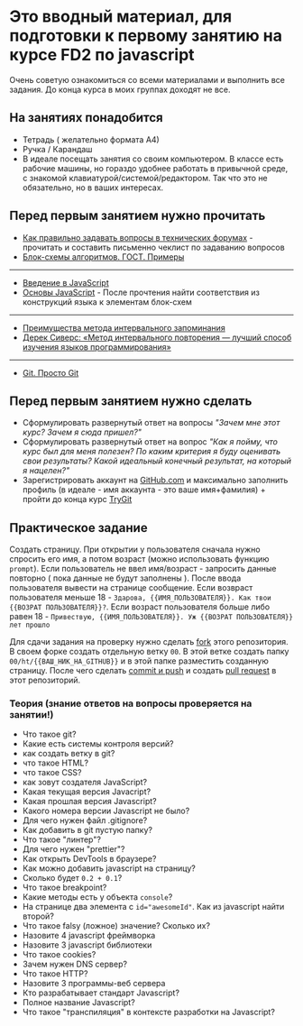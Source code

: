 ﻿# Это вводный материал, для подготовки к первому занятию на курсе FD2 по javascript

Очень советую ознакомиться со всеми материалами и выполнить все задания. До конца курса в моих группах доходят не все.

## На занятиях понадобится

 - Тетрадь ( желательно формата А4)
 - Ручка / Карандаш
 - В идеале посещать занятия со своим компьютером. В классе есть рабочие машины, но гораздо удобнее работать в привычной среде, с знакомой клавиатурой/системой/редактором. Так что это не обязательно, но в ваших интересах.


## Перед первым занятием нужно прочитать

 - [Как правильно задавать вопросы в технических форумах](https://www.opennet.ru/docs/RUS/smart_question/) - прочитать и составить письменно чеклист по задаванию вопросов
 - [Блок-схемы алгоритмов. ГОСТ. Примеры](https://pro-prof.com/archives/1462)

---
 - [Введение в JavaScript](https://developer.mozilla.org/ru/docs/Web/JavaScript/Guide/%D0%92%D0%B2%D0%B5%D0%B4%D0%B5%D0%BD%D0%B8%D0%B5_%D0%B2_JavaScript#Scratchpad)
 - [Основы JavaScript](https://developer.mozilla.org/ru/docs/Learn/Getting_started_with_the_web/JavaScript_basics) - После прочтения найти соответствия из конструкций языка к элементам блок-схем

---
 - [Преимущества метода интервального запоминания](https://habrahabr.ru/company/everydaytools/blog/322286/)
 - [Дерек Сиверс: «Метод интервального повторения — лучший способ изучения языков программирования»](https://habrahabr.ru/post/196448/) 
 
 ---
 - [Git. Просто Git](http://zzet.org/git/learning/undev/coursify/2014/02/09/lection-1-git-course-undev.html)


## Перед первым занятием нужно сделать

 - Сформулировать развернутый ответ на вопросы *"Зачем мне этот курс? Зачем я сюда пришел?"*
 - Сформулировать развернутый ответ на вопрос *"Как я пойму, что курс был для меня полезен? По каким критерия я буду оценивать свои результаты? Какой идеальный конечный результат, на который я нацелен?"*
 - Зарегистрировать аккаунт на [GitHub.com](http://github.com) и максимально заполнить профиль (в идеале - имя аккаунта - это ваше имя+фамилия) + пройти до конца курс [TryGit](https://try.github.io/levels/1/challenges/1)
 
## Практическое задание

Создать страницу. При открытии у пользователя сначала нужно спросить его имя, а потом возраст (можно использовать функцию `prompt`). 
Если пользователь не ввел имя/возраст - запросить данные повторно ( пока данные не будут заполнены ). 
После ввода пользователя вывести на странице сообщение. Если возвраст пользователя меньше 18 - `Здарова, {{ИМЯ_ПОЛЬЗОВАТЕЛЯ}}. Как твои {{ВОЗРАТ ПОЛЬЗОВАТЕЛЯ}}?`. Если возраст пользователя больше либо равен 18 - `Привествую, {{ИМЯ_ПОЛЬЗОВАТЕЛЯ}}. Уж {{ВОЗРАТ ПОЛЬЗОВАТЕЛЯ}} лет прошло`

Для сдачи задания на проверку нужно сделать [fork](https://help.github.com/articles/fork-a-repo/) этого репозитория. В своем форке создать отдельную ветку `00`. В этой ветке создать папку `00/ht/{{ВАШ_НИК_НА_GITHUB}}` и в этой папке разместить созданную страницу. После чего сделать [commit и push](https://readwrite.com/2013/10/02/github-for-beginners-part-2/) и создать [pull request](https://help.github.com/articles/about-pull-requests/) в этот репозиторий. 

### Теория (знание ответов на вопросы проверяется на занятии!)
 - Что такое git?
 - Какие есть системы контроля версий?
 - как создать ветку в git?
 - что такое HTML?
 - что такое CSS?
 - как зовут создателя JavaScript?
 - Какая текущая версия Javacript?
 - Какая прошлая версия Javascript?
 - Какого номера версии Javascript не было?
 - Для чего нужен файл .gitignore?
 - Как добавить в git пустую папку?
 - Что такое "линтер"?
 - Для чего нужен "prettier"?
 - Как открыть DevTools в браузере?
 - Как можно добавить javascript на страницу?
 - Сколько будет `0.2 + 0.1`?
 - Что такое breakpoint?
 - Какие методы есть у объекта `console`?
 - На странице два элемента с `id="awesomeId"`. Как из javascript найти второй?
 - Что такое falsy (ложное) значение? Сколько их?
 - Назовите 4 javascript фреймворка
 - Назовите 3 javascript библиотеки
 - Что такое cookies?
 - Зачем нужен DNS сервер?
 - Что такое HTTP?
 - Назовите 3 программы-веб сервера
 - Кто разрабатывает стандарт Javascript?
 - Полное название Javascript?
 - Что такое "транспиляция" в контексте разработки на Javascript?
 
